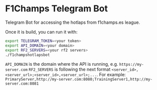 # F1Champs Telegram Bot

Telegram Bot for accessing the hotlaps from f1champs.es league.

Once it is build, you can run it with:


```bash
export TELEGRAM_TOKEN=<your token>
export API_DOMAIN=<your domain>
export RF2_SERVERS=<your rf2 servers>
./f1champshotlapsbot
```

`API_DOMAIN` is the domain where the API is running, e.g. `https://my-server.com`
`RF2_SERVERS` is following the next format `<server_id>,<server_url>;<server_id>,<server_url>;...`.
For example: `PrimaryServer,http://my-server.com:8080;TrainingServer1,http://my-server.com:8081`